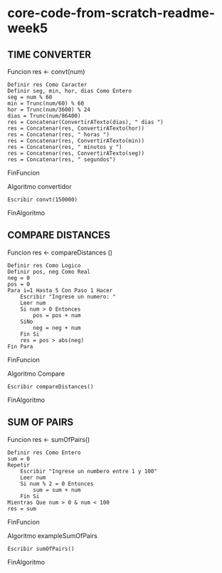 # core-code-from-scratch-readme-week5

## TIME CONVERTER

Funcion res <- convt(num)

	Definir res Como Caracter
	Definir seg, min, hor, dias Como Entero
	seg = num % 60
	min = Trunc(num/60) % 60
	hor = Trunc(num/3600) % 24
	dias = Trunc(num/86400)
	res = Concatenar(ConvertirATexto(dias), " dias ")
	res = Concatenar(res, ConvertirATexto(hor))
	res = Concatenar(res, " horas ")
	res = Concatenar(res, ConvertirATexto(min))
	res = Concatenar(res, " minutos y ")
	res = Concatenar(res, ConvertirATexto(seg))
	res = Concatenar(res, " segundos")
	
FinFuncion

Algoritmo convertidor

	Escribir convt(150000)
  
FinAlgoritmo

## COMPARE DISTANCES

Funcion res <- compareDistances ()

	Definir res Como Logico
	Definir pos, neg Como Real
	neg = 0
	pos = 0
	Para i=1 Hasta 5 Con Paso 1 Hacer
		Escribir "Ingrese un numero: "
		Leer num
		Si num > 0 Entonces
			pos = pos + num
		SiNo
			neg = neg + num
		Fin Si
		res = pos > abs(neg)
	Fin Para
	
FinFuncion

Algoritmo Compare

	Escribir compareDistances()
	
FinAlgoritmo

## SUM OF PAIRS

Funcion res <- sumOfPairs()

	Definir res Como Entero
	sum = 0
	Repetir
		Escribir "Ingrese un numbero entre 1 y 100"
		Leer num
		Si num % 2 = 0 Entonces
			sum = sum + num
		Fin Si
	Mientras Que num > 0 & num < 100
	res = sum
	
FinFuncion

Algoritmo exampleSumOfPairs
	
	Escribir sumOfPairs()
	
FinAlgoritmo


